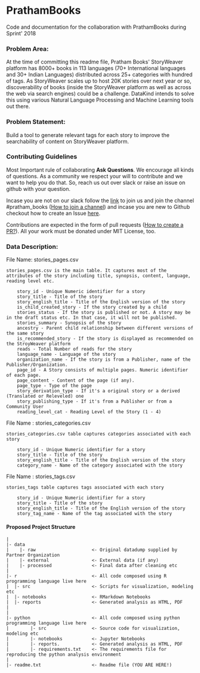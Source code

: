# PrathamBooks
Code and documentation for the collaboration with PrathamBooks during Sprint' 2018 

### Problem Area: 
At the time of committing this readme file, Pratham Books' StoryWeaver platform has 8000+ books in 113 languages (70+ International languages and 30+ Indian Languages) distributed across 25+ categories with hundred of tags. As StoryWeaver scales up to host 20K stories over next year or so, discoverability of books (inside the StoryWeaver platform as well as across the web via search engines) could be a challenge. DataKind intends to solve this using various Natural Language Processing and Machine Learning tools out there.

### Problem Statement: 
Build a tool to generate relevant tags for each story to improve the searchability of content on StoryWeaver platform.

### Contributing Guidelines
Most Important rule of collaborating **Ask Questions**. We encourage all kinds of questions. As a community we respect your will to contribute and we want to help you do that. So, reach us out over slack or raise an issue on github with your question.

Incase you are not on our slack follow the [link](https://dkblr-slack.herokuapp.com) to join us and join the channel #pratham_books ([How to join a channel](https://www.wikihow.com/Join-a-Channel-on-Slack)) and incase you are new to Github checkout how to create an Issue [here](https://help.github.com/articles/creating-an-issue/).

Contributions are expected in the form of pull requests ([How to create a PR?](https://help.github.com/articles/creating-a-pull-request/)). All your work must be donated under MIT License, too.

### Data Description:

File Name: stories_pages.csv

	stories_pages.csv is the main table. It captures most of the attributes of the story including title, synopsis, content, language, reading level etc.

		story_id - Unique Numeric identifier for a story
		story_title - Title of the story
		story_english_title - Title of the English version of the story
		is_child_created_story - If the story created by a child 
		stories_status - If the story is published or not. A story may be in the draft status etc. In that case, it will not be published. 
		stories_summary - Synopsis of the story
		ancestry - Parent child relationship between different versions of the same story
		is_recommended_story - If the story is displayed as recommended on the StroyWeaver platform
		reads - Total Number of reads for the story
		language_name - Language of the story
		organization_name - If the story is from a Publisher, name of the Publisher/Organization.
		page_id - A Story consists of multiple pages. Numeric identifier of each page.
		page_content - Content of the page (if any).
		page_type - Type of the page
		story_derivation_type - If it's a original story or a derived (Translated or Releveled) one
		story_publishing_type - If it's from a Publisher or from a Community User
		reading_level_cat - Reading Level of the Story (1 - 4)

File Name : stories_categories.csv 

	stories_categories.csv table captures categories associated with each story

		story_id - Unique Numeric identifier for a story
		story_title - Title of the story
		story_english_title - Title of the English version of the story
		category_name - Name of the category associated with the story


File Name : stories_tags.csv

	stories_tags table captures tags associated with each story

		story_id - Unique Numeric identifier for a story
		story_title - Title of the story
		story_english_title - Title of the English version of the story
		story_tag_name - Name of the tag associated with the story

#### Proposed Project Structure
```
|
|- data
|    |- raw                     <- Original datadump supplied by Partner Organization
|    |- external                <- External data (if any)
|    |- processed               <- Final data after cleaning etc
|
|- r                            <- All code composed using R programming language live here
|  |- src                       <- Scripts for visualization, modeling etc
|  |- notebooks                 <- RMarkdown Notebooks
|  |- reports                   <- Generated analysis as HTML, PDF
|
|
|- python                       <- All code composed using python programming language live here
|        |- src                 <- Source code for visualization, modeling etc
|        |- notebooks           <- Jupyter Notebooks
|        |- reports.            <- Generated analysis as HTML, PDF
|        |- requirements.txt    <- The requirements file for reproducing the python analysis environment
|
|- readme.txt                   <- Readme file (YOU ARE HERE!)
```

